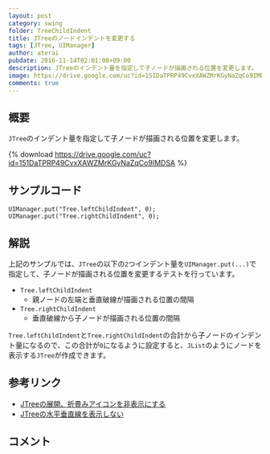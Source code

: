 ```yaml
---
layout: post
category: swing
folder: TreeChildIndent
title: JTreeのノードインデントを変更する
tags: [JTree, UIManager]
author: aterai
pubdate: 2016-11-14T02:01:08+09:00
description: JTreeのインデント量を指定して子ノードが描画される位置を変更します。
image: https://drive.google.com/uc?id=151DaTPRP49CvxXAWZMrKGyNaZqCo9IMDSA
comments: true
---
```

## 概要
`JTree`のインデント量を指定して子ノードが描画される位置を変更します。

{% download https://drive.google.com/uc?id=151DaTPRP49CvxXAWZMrKGyNaZqCo9IMDSA %}

## サンプルコード
<pre class="prettyprint"><code>UIManager.put("Tree.leftChildIndent", 0);
UIManager.put("Tree.rightChildIndent", 0);
</code></pre>

## 解説
上記のサンプルでは、`JTree`の以下の`2`つインデント量を`UIManager.put(...)`で指定して、子ノードが描画される位置を変更するテストを行っています。

- `Tree.leftChildIndent`
    - 親ノードの左端と垂直破線が描画される位置の間隔
- `Tree.rightChildIndent`
    - 垂直破線から子ノードが描画される位置の間隔

<!-- dummy comment line for breaking list -->

`Tree.leftChildIndent`と`Tree.rightChildIndent`の合計から子ノードのインデント量になるので、この合計が`0`になるように設定すると、`JList`のようにノードを表示する`JTree`が作成できます。

## 参考リンク
- [JTreeの展開、折畳みアイコンを非表示にする](https://ateraimemo.com/Swing/TreeExpandedIcon.html)
- [JTreeの水平垂直線を表示しない](https://ateraimemo.com/Swing/TreePaintLines.html)

<!-- dummy comment line for breaking list -->

## コメント
